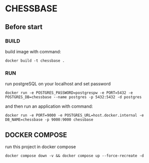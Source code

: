 # CHESSBASE

## Before start

### BUILD 

build image with command:
```shell
docker build -t chessbase .
```

### RUN

run postgreSQL on your localhost and set password 
```shell
docker run -e POSTGRES_PASSWORD=postgrespw -e PORT=5432 -e POSTGRES_DB=chessbase --name postgres -p 5432:5432 -d postgres
```

and then run an application with command:
```shell
docker run -e PORT=9000 -e POSTGRES_URL=host.docker.internal -e DB_NAME=chessbase -p 9000:9000 chessbase
```

## DOCKER COMPOSE

run this project in docker compose

```shell
docker compose down -v && docker compose up --force-recreate -d
```